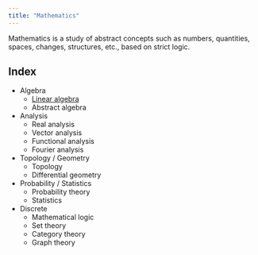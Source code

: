 ```yaml
---
title: "Mathematics"
---
```


Mathematics is a study of abstract concepts such as numbers, quantities, spaces, changes, structures, etc., based on strict logic.

## Index
- Algebra
    - [Linear algebra](notes/Linear%20algebra.md)
    - Abstract algebra
- Analysis
    - Real analysis
    - Vector analysis
    - Functional analysis
    - Fourier analysis
- Topology / Geometry
    - Topology
    - Differential geometry
- Probability / Statistics
    - Probability theory
    - Statistics
- Discrete
    - Mathematical logic
    - Set theory
    - Category theory
    - Graph theory